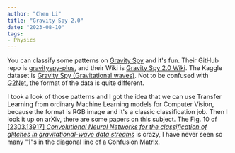 ```yaml
---
author: "Chen Li"
title: "Gravity Spy 2.0"
date: "2023-08-10"
tags: 
- Physics
---
```


You can classify some patterns on [Gravity Spy](https://www.zooniverse.org/projects/zooniverse/gravity-spy) and it's fun. Their GitHub repo is [gravityspy-plus](https://github.com/haorenzhi/gravityspy-plus/tree/main), and their Wiki is [Gravity Spy 2.0 Wiki](https://gswiki.ischool.syr.edu/). The Kaggle dataset is [Gravity Spy (Gravitational waves)](https://www.kaggle.com/datasets/tentotheminus9/gravity-spy-gravitational-waves). Not to be confused with [G2Net](https://www.kaggle.com/competitions/g2net-gravitational-wave-detection), the format of the data is quite different.

I took a look of those patterns and I got the idea that we can use Transfer Learning from ordinary Machine Learning models for Computer Vision, because the format is RGB image and it's a classic classification job. Then I look it up on arXiv, there are some papers on this subject. The Fig. 10 of [[2303.13917] _Convolutional Neural Networks for the classification of glitches in gravitational-wave data streams_](https://arxiv.org/abs/2303.13917) is crazy, I have never seen so many "1"s in the diagonal line of a Confusion Matrix.